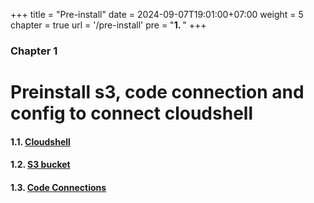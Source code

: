 +++
title = "Pre-install"
date = 2024-09-07T19:01:00+07:00
weight = 5
chapter = true
url = '/pre-install'
pre = "<b>1. </b>"
+++

### Chapter 1

# Preinstall s3, code connection and config to connect cloudshell

#### 1.1. [Cloudshell](/pre-install/cloudshell/)
#### 1.2. [S3 bucket](/pre-install/create-s3/)
#### 1.3. [Code Connections](/pre-install/connect-github/)

